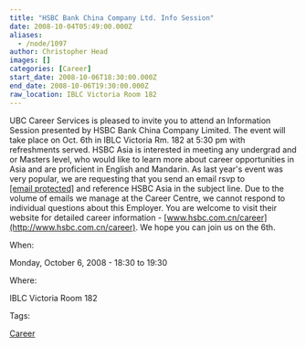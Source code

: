 ```yaml
---
title: "HSBC Bank China Company Ltd. Info Session"
date: 2008-10-04T05:49:00.000Z
aliases:
  - /node/1097
author: Christopher Head
images: []
categories: [Career]
start_date: 2008-10-06T18:30:00.000Z
end_date: 2008-10-06T19:30:00.000Z
raw_location: IBLC Victoria Room 182
---
```


UBC Career Services is pleased to invite you to attend an Information Session presented by HSBC Bank China Company Limited. The event will take place on Oct. 6th in IBLC Victoria Rm. 182 at 5:30 pm with refreshments served. HSBC Asia is interested in meeting any undergrad and or Masters level, who would like to learn more about career opportunities in Asia and are proficient in English and Mandarin.
As last year's event was very popular, we are requesting that you send an email rsvp to [\[email protected\]](/cdn-cgi/l/email-protection#553634273030277b263027233c363026152037367b3634) and reference HSBC Asia in the subject line.
Due to the volume of emails we manage at the Career Centre, we cannot respond to individual questions about this Employer. You are welcome to visit their website for detailed career information - [www.hsbc.com.cn/career](http://www.hsbc.com.cn/career). We hope you can join us on the 6th.

When: 

Monday, October 6, 2008 - 18:30 to 19:30

Where: 

IBLC Victoria Room 182

Tags: 

[Career](/career)
